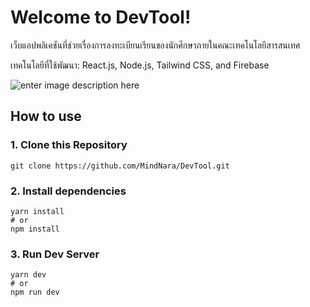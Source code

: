 # Welcome to DevTool!

เว็บแอปพลิเคชันที่ช่วยเรื่องการลงทะเบียนเรียนของนักศึกษาภายในคณะเทคโนโลยีสารสนเทศ

เทคโนโลยีที่ใช้พัฒนา: React.js, Node.js, Tailwind CSS, and Firebase

![enter image description here](https://media.discordapp.net/attachments/1204364762515767306/1204706730349559828/Home.png?ex=65d5b592&is=65c34092&hm=de6904af40a8f711acb49af8eb2721df6b04e04e09d84f3cd5e517491acf9523&=&format=webp&quality=lossless&width=992&height=558)

## How to use

### 1. Clone this Repository
  
    git clone https://github.com/MindNara/DevTool.git

### 2. Install dependencies

    yarn install
    # or
    npm install
   
### 3. Run Dev Server

    yarn dev
    # or
    npm run dev